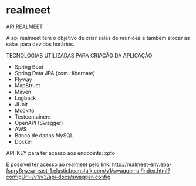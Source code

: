 # realmeet
API REALMEET 

A api realmeet tem o objetivo de criar salas de reuniões e também alocar as salas para devidos horários.

TECNOLOGIAS UTILIZADAS PARA CRIAÇÃO DA APLICAÇÃO 
 - Spring Boot
 - Spring Data JPA (com Hibernate)
 - Flyway
 - MapStruct
 - Maven
 - Logback
 - JUnit
 - Mockito
 - Testcontainers
 - OpenAPI (Swagger)
 - AWS
 - Banco de dados MySQL
 - Docker

API-KEY para ter acesso aos endpoints: xpto

É possível ter acesso ao realmeet pelo link:
http://realmeet-env.eba-fsqry6rw.sa-east-1.elasticbeanstalk.com/v1/swagger-ui/index.html?configUrl=/v1/v3/api-docs/swagger-config
